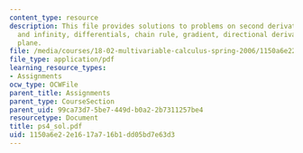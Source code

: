 ```yaml
---
content_type: resource
description: This file provides solutions to problems on second derivative test, boundaries
  and infinity, differentials, chain rule, gradient, directional derivative, and tangent
  plane.
file: /media/courses/18-02-multivariable-calculus-spring-2006/1150a6e22e1617a716b1dd05bd7e63d3_ps4_sol.pdf
file_type: application/pdf
learning_resource_types:
- Assignments
ocw_type: OCWFile
parent_title: Assignments
parent_type: CourseSection
parent_uid: 99ca73d7-5be7-449d-b0a2-2b7311257be4
resourcetype: Document
title: ps4_sol.pdf
uid: 1150a6e2-2e16-17a7-16b1-dd05bd7e63d3
---
```

